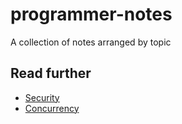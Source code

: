 # programmer-notes

A collection of notes arranged by topic

## Read further
* [Security](Security.md)
* [Concurrency](ComputerScience/Concurrency.md)

